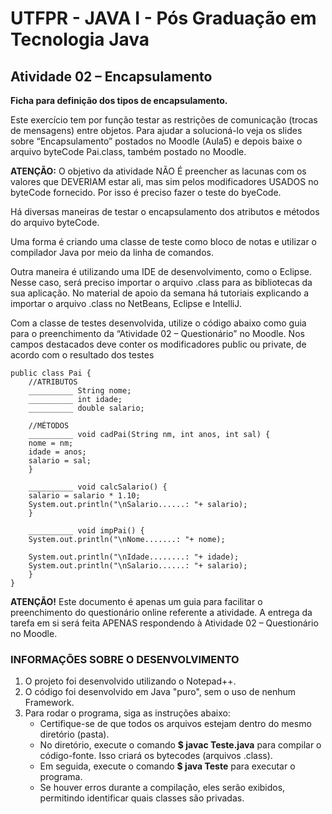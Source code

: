 # UTFPR - JAVA I - Pós Graduação em Tecnologia Java

## Atividade 02 – Encapsulamento

**Ficha para definição dos tipos de encapsulamento.**

Este exercício tem por função testar as restrições de comunicação (trocas de mensagens) entre objetos. Para ajudar a solucioná-lo veja os slides sobre “Encapsulamento” postados no Moodle (Aula5) e depois baixe o arquivo byteCode Pai.class, também postado no Moodle.

**ATENÇÃO:** O objetivo da atividade NÃO É preencher as lacunas com os valores que DEVERIAM estar ali, mas sim pelos modificadores USADOS no byteCode fornecido. Por isso é preciso fazer o teste do byeCode.

Há diversas maneiras de testar o encapsulamento dos atributos e métodos do arquivo byteCode.

Uma forma é criando uma classe de teste como bloco de notas e utilizar o compilador Java por meio da linha de comandos.

Outra maneira é utilizando uma IDE de desenvolvimento, como o Eclipse. Nesse caso, será preciso importar o arquivo .class para as bibliotecas da sua aplicação. No material de apoio da semana há tutoriais explicando a importar o arquivo .class no NetBeans, Eclipse e IntelliJ.

Com a classe de testes desenvolvida, utilize o código abaixo como guia para o preenchimento da “Atividade 02 – Questionário” no Moodle. Nos campos destacados deve conter os modificadores public ou private, de acordo com o resultado dos testes

    public class Pai {
        //ATRIBUTOS
        __________ String nome;
        __________ int idade;
        __________ double salario;
        
        //MÉTODOS
        __________ void cadPai(String nm, int anos, int sal) {
        nome = nm;
        idade = anos;
        salario = sal;
        }

        __________ void calcSalario() {
        salario = salario * 1.10;
        System.out.println("\nSalario......: "+ salario);
        }
        
        __________ void impPai() {
        System.out.println("\nNome.......: "+ nome);

        System.out.println("\nIdade........: "+ idade);
        System.out.println("\nSalario......: "+ salario);
        }
    }

**ATENÇÃO!**
Este documento é apenas um guia para facilitar o preenchimento do questionário online referente a atividade. A entrega da tarefa em si será feita APENAS respondendo à Atividade 02 – Questionário no Moodle.

### INFORMAÇÕES SOBRE O DESENVOLVIMENTO
1. O projeto foi desenvolvido utilizando o Notepad++.
2. O código foi desenvolvido em Java "puro", sem o uso de nenhum Framework.
3. Para rodar o programa, siga as instruções abaixo:
    - Certifique-se de que todos os arquivos estejam dentro do mesmo diretório (pasta).
    - No diretório, execute o comando **$ javac Teste.java** para compilar o código-fonte. Isso criará os bytecodes (arquivos .class).
    - Em seguida, execute o comando **$ java Teste** para executar o programa.
    - Se houver erros durante a compilação, eles serão exibidos, permitindo identificar quais classes são privadas.